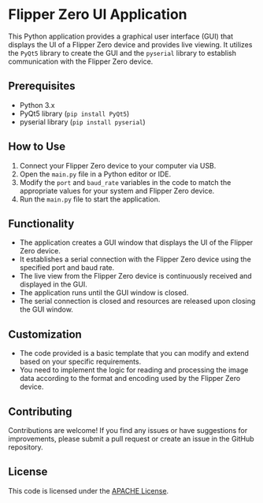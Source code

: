 # Flipper Zero UI Application

This Python application provides a graphical user interface (GUI) that displays the UI of a Flipper Zero device and provides live viewing. It utilizes the `PyQt5` library to create the GUI and the `pyserial` library to establish communication with the Flipper Zero device.

## Prerequisites

- Python 3.x
- PyQt5 library (`pip install PyQt5`)
- pyserial library (`pip install pyserial`)

## How to Use

1. Connect your Flipper Zero device to your computer via USB.
2. Open the `main.py` file in a Python editor or IDE.
3. Modify the `port` and `baud_rate` variables in the code to match the appropriate values for your system and Flipper Zero device.
4. Run the `main.py` file to start the application.

## Functionality

- The application creates a GUI window that displays the UI of the Flipper Zero device.
- It establishes a serial connection with the Flipper Zero device using the specified port and baud rate.
- The live view from the Flipper Zero device is continuously received and displayed in the GUI.
- The application runs until the GUI window is closed.
- The serial connection is closed and resources are released upon closing the GUI window.

## Customization

- The code provided is a basic template that you can modify and extend based on your specific requirements.
- You need to implement the logic for reading and processing the image data according to the format and encoding used by the Flipper Zero device.

## Contributing

Contributions are welcome! If you find any issues or have suggestions for improvements, please submit a pull request or create an issue in the GitHub repository.

## License

This code is licensed under the [APACHE License](LICENSE).
